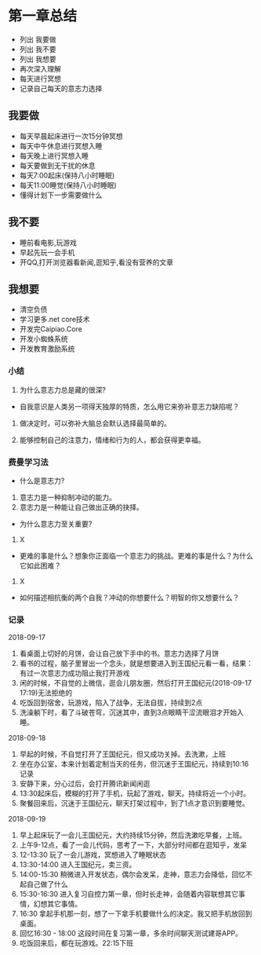 # 第一章总结

* 列出 我要做
* 列出 我不要
* 列出 我想要
* 再次深入理解
* 每天进行冥想
* 记录自己每天的意志力选择

## 我要做

* 每天早晨起床进行一次15分钟冥想
* 每天中午休息进行冥想入睡
* 每天晚上进行冥想入睡
* 每天要做到无干扰的休息
* 每天7:00起床(保持八小时睡眠)
* 每天11:00睡觉(保持八小时睡眠)
* 懂得计划下一步需要做什么
  
## 我不要

* 睡前看电影,玩游戏
* 早起先玩一会手机
* 开QQ,打开浏览器看新闻,逛知乎,看没有营养的文章

## 我想要

* 清空负债
* 学习更多.net core技术
* 开发完Caipiao.Core
* 开发小蜘蛛系统
* 开发教育激励系统

### 小结

1. 为什么意志力总是藏的很深?

* 自我意识是人类另一项得天独厚的特质，怎么用它来弥补意志力缺陷呢？
1. 做决定时，可以弥补大脑总会默认选择最简单的。

1. 能够控制自己的注意力，情绪和行为的人，都会获得更幸福。

### 费曼学习法

* 什么是意志力?
1. 意志力是一种抑制冲动的能力。
2. 意志力是一种能让自己做出正确的抉择。

* 为什么意志力至关重要?
1. X

* 更难的事是什么？想象你正面临一个意志力的挑战。更难的事是什么？为什么它如此困难？
1. X

* 如何描述相抗衡的两个自我？冲动的你想要什么？明智的你又想要什么？

### 记录

2018-09-17

1. 看桌面上切好的月饼，会让自己放下手中的书。意志力选择了月饼
2. 看书的过程，脑子里冒出一个念头，就是想要进入到王国纪元看一看，结果：有过一次意志力成功阻止我打开游戏
3. 闲的时候，不自觉的上微信，逛会儿朋友圈，然后打开王国纪元(2018-09-17 17:19)无法拒绝的
4. 吃饭回到宿舍，玩游戏，陷入了战争，无法自拔，持续到2点
5. 洗澡躺下时，看了斗破苍穹，沉迷其中，直到3点眼睛干涩流眼泪才开始入睡。

2018-09-18

1. 早起的时候，不自觉打开了王国纪元，但又成功关掉。去洗漱，上班
2. 坐在办公室，本来计划着定制当天的任务，但沉迷于王国纪元，持续到10:16记录
3. 安静下来，分心过后，会打开腾讯新闻闲逛
4. 13:30起床后，模糊的打开了手机，玩起了游戏，聊天。持续将近一个小时。
5. 聚餐回来后，沉迷于王国纪元，聊天打架过程中，到了1点才意识到要睡觉。

2018-09-19

1. 早上起床玩了一会儿王国纪元，大约持续15分钟，然后洗漱吃早餐，上班。
2. 上午9-12点，看了一会儿代码，思考了一下，大部分时间都在逛知乎，发呆
3. 12-13:30 玩了一会儿游戏，冥想进入了睡眠状态
4. 13:30-14:00 进入王国纪元，卖三资。
5. 14:00-15:30 稍微进入开发状态，偶尔会发呆，走神，意志力会降低，回忆不起自己做了什么
6. 15:30-16:30 进入复习自控力第一章，但时长走神，会随着内容联想其它事情，幻想其它事情。
7. 16:30 拿起手机那一刻，想了一下拿手机要做什么的决定。我又把手机放回到桌面。
8. 回忆16:30 - 18:00 这段时间在复习第一章，多余时间聊天测试建哥APP。
9. 吃饭回来后，都在玩游戏。22:15下班
